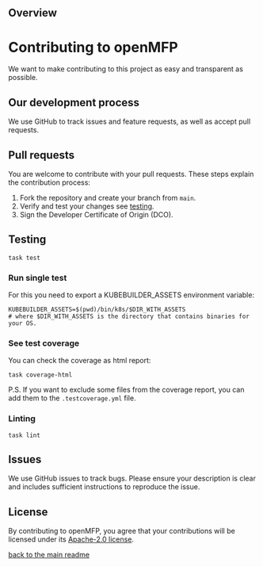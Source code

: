## Overview

# Contributing to openMFP
We want to make contributing to this project as easy and transparent as possible.

## Our development process
We use GitHub to track issues and feature requests, as well as accept pull requests.

## Pull requests
You are welcome to contribute with your pull requests. These steps explain the contribution process:

1. Fork the repository and create your branch from `main`.
1. Verify and test your changes see [testing](#testing).
1. Sign the Developer Certificate of Origin (DCO).

## Testing

```shell
task test
```

### Run single test
For this you need to export a KUBEBUILDER_ASSETS environment variable:
```shell
KUBEBUILDER_ASSETS=$(pwd)/bin/k8s/$DIR_WITH_ASSETS
# where $DIR_WITH_ASSETS is the directory that contains binaries for your OS.
```
### See test coverage

You can check the coverage as html report:
```shell
task coverage-html
```
P.S. If you want to exclude some files from the coverage report, you can add them to the `.testcoverage.yml` file.

### Linting

```shell
task lint
```

## Issues
We use GitHub issues to track bugs. Please ensure your description is
clear and includes sufficient instructions to reproduce the issue.

## License
By contributing to openMFP, you agree that your contributions will be licensed
under its [Apache-2.0 license](../LICENSE).

[back to the main readme](../README.md)

